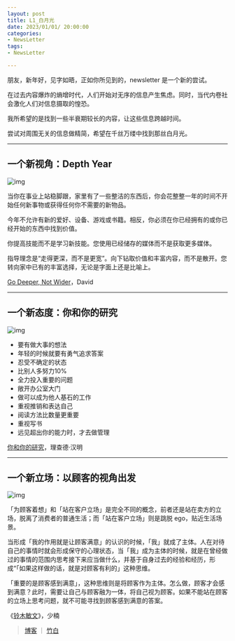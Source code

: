 ```yaml
---
layout: post
title: L1_白月光
date: 2023/01/01/ 20:00:00
categories:
- NewsLetter
tags:
- NewsLetter

---
```


朋友，新年好，见字如晤，正如你所见到的，newsletter 是一个新的尝试。

在过去内容爆炸的熵增时代，人们开始对无序的信息产生焦虑。同时，当代内卷社会激化人们对信息摄取的惶恐。

我所希望的是找到一些半衰期较长的内容，让这些信息跨越时间。

尝试对周围无关的信息做精简，希望在千丝万缕中找到那丝白月光。

---

## 一个新视角：Depth Year

![img](https://pics.naaln.com/blog/2023-01-01-4a8994b4e7ea4542bb9fc78ddca4d7dc.png-basicBlog)

当你在事业上站稳脚跟，家里有了一些整洁的东西后，你会花整整一年的时间不开始任何新事物或获得任何你不需要的新物品。

今年不允许有新的爱好、设备、游戏或书籍。相反，你必须在你已经拥有的或你已经开始的东西中找到价值。

你提高技能而不是学习新技能。您使用已经储存的媒体而不是获取更多媒体。

指导理念是“走得更深，而不是更宽”。向下钻取价值和丰富内容，而不是散开。您转向家中已有的丰富选择，无论是字面上还是比喻上。

[Go Deeper, Not Wider](https://www.raptitude.com/2017/12/go-deeper-not-wider/)，David

---

## 一个新态度：你和你的研究

![img](https://pics.naaln.com/blog/2023-01-01-44449df40a6a42fa9a3c89eadc614ee0.png-basicBlog)

- 要有做大事的想法
- 年轻的时候就要有勇气追求答案
- 忍受不确定的状态
- 比别人多努力10%
- 全力投入重要的问题
- 敞开办公室大门
- 做可以成为他人基石的工作
- 重视推销和表达自己
- 阅读方法比数量更重要
- 重视写书
- 远见超出你的能力时，才去做管理

[你和你的研究](http://www.ruanyifeng.com/blog/2016/04/you-and-your-research.html)，理查德·汉明

---

## 一个新立场：以顾客的视角出发

![img](https://pics.naaln.com/blog/2023-01-01-585579e461a049abb95b5d2bd6343be6.png-basicBlog)

「为顾客着想」和「站在客户立场」是完全不同的概念，前者还是站在卖方的立场，脱离了消费者的普通生活；而「站在客户立场」则是跳脱 ego，贴近生活场景。

当形成「我的作用就是让顾客满意」的认识的时候，「我」就成了主体。人在对待自己的事情时就会形成保守的心理状态，当「我」成为主体的时候，就是在曾经做过的事情的范围内思考接下来应当做什么，并基于自身过去的经验和经历，形成“「如果这样做的话，就是对顾客有利的」这种思维。

「重要的是顾客感到满意」，这种思维则是将顾客作为主体。怎么做，顾客才会感到满意？此时，需要让自己与顾客融为一体，将自己视为顾客。如果不能站在顾客的立场上思考问题，就不可能寻找到顾客感到满意的答案。

《[铃木敏文](https://pmthinking.super.site/ecd14a51de41446f910dfa8ad52da4a5)》，少楠



> [博客](https://blog.naaln.com/categories/NewsLetter/) ｜ [竹白](https://space.zhubai.love/)